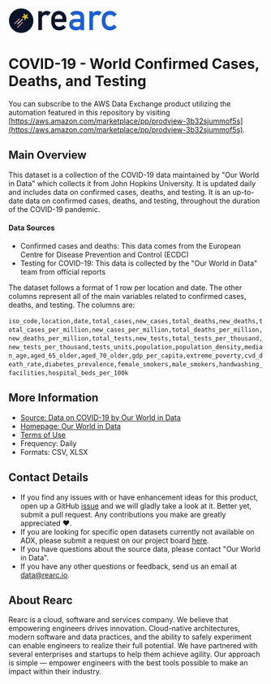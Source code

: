 <a href="https://www.rearc.io/data/">
    <img src="./rearc_logo_rgb.png" alt="Rearc Logo" title="Rearc Logo" height="52" />
</a>

# COVID-19 - World Confirmed Cases, Deaths, and Testing

You can subscribe to the AWS Data Exchange product utilizing the automation featured in this repository by visiting [https://aws.amazon.com/marketplace/pp/prodview-3b32sjummof5s](https://aws.amazon.com/marketplace/pp/prodview-3b32sjummof5s). 

## Main Overview
This dataset is a collection of the COVID-19 data maintained by "Our World in Data" which collects it from John Hopkins University. It is updated daily and includes data on confirmed cases, deaths, and testing. It is an up-to-date data on confirmed cases, deaths, and testing, throughout the duration of the COVID-19 pandemic.

#### Data Sources  
- Confirmed cases and deaths: This data comes from the European Centre for Disease Prevention and Control (ECDC)
- Testing for COVID-19: This data is collected by the "Our World in Data" team from official reports

The dataset follows a format of 1 row per location and date. The other columns represent all of the main variables related to confirmed cases, deaths, and testing. The columns are:  

`iso_code,location,date,total_cases,new_cases,total_deaths,new_deaths,total_cases_per_million,new_cases_per_million,total_deaths_per_million,new_deaths_per_million,total_tests,new_tests,total_tests_per_thousand,new_tests_per_thousand,tests_units,population,population_density,median_age,aged_65_older,aged_70_older,gdp_per_capita,extreme_poverty,cvd_death_rate,diabetes_prevalence,female_smokers,male_smokers,handwashing_facilities,hospital_beds_per_100k`

## More Information
- [Source: Data on COVID-19 by Our World in Data](https://github.com/owid/covid-19-data/tree/master/public/data/)
- [Homepage: Our World in Data](https://ourworldindata.org/coronavirus)
- [Terms of Use](https://creativecommons.org/licenses/by/4.0/)
- Frequency: Daily
- Formats: CSV, XLSX

## Contact Details
- If you find any issues with or have enhancement ideas for this product, open up a GitHub [issue](https://github.com/rearc/aws-data-exchange-covid-19-world-cases-deaths-testing/issues) and we will gladly take a look at it. Better yet, submit a pull request. Any contributions you make are greatly appreciated :heart:.
- If you are looking for specific open datasets currently not available on ADX, please submit a request on our project board [here](https://github.com/rearc-data/covid-datasets-aws-data-exchange/projects/1).
- If you have questions about the source data, please contact "Our World in Data".
- If you have any other questions or feedback, send us an email at data@rearc.io.

## About Rearc
Rearc is a cloud, software and services company. We believe that empowering engineers drives innovation. Cloud-native architectures, modern software and data practices, and the ability to safely experiment can enable engineers to realize their full potential. We have partnered with several enterprises and startups to help them achieve agility. Our approach is simple — empower engineers with the best tools possible to make an impact within their industry.
